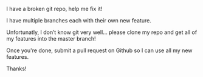 I have a broken git repo, help me fix it!

I have multiple branches each with their own new feature.

Unfortunatly, I don’t know git very well... please clone my repo and get all of my features into the master branch!

Once you're done, submit a pull request on Github so I can use all my new features.

Thanks!

